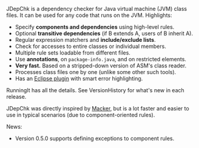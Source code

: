 JDepChk is a dependency checker for Java virtual machine (JVM) class files. It can be used for any code that runs on the JVM. Highlights:

  * Specify **components and dependencies** using high-level rules.
  * Optional **transitive dependencies** (if B extends A, users of B inherit A).
  * Regular expression matchers and **include/exclude lists**.
  * Check for accesses to entire classes or individual members.
  * Multiple rule sets loadable from different files.
  * Use **annotations**, on `package-info.java`, and on restricted elements.
  * **Very fast.** Based on a stripped-down version of ASM's class reader.
  * Processes class files one by one (unlike some other such tools).
  * Has an [Eclipse plugin](http://code.google.com/a/eclipselabs.org/p/edepchk/) with smart error highlighting.

RunningIt has all the details. See VersionHistory for what's new in each release.

JDepChk was directly inspired by [Macker](http://innig.net/macker), but is a lot faster and easier to use in typical scenarios (due to component-oriented rules).

News:

  * Version 0.5.0 supports defining exceptions to component rules.